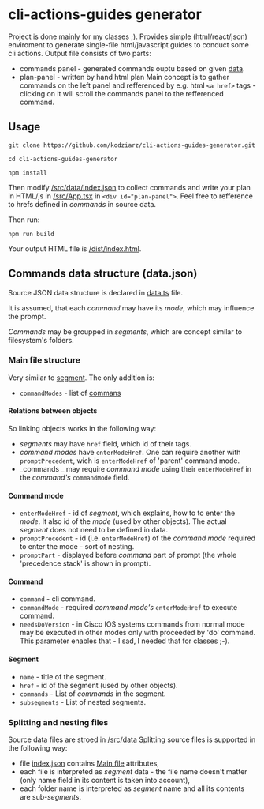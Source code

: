 # cli-actions-guides generator
Project is done mainly for my classes ;). Provides simple (html/react/json) enviroment to generate single-file html/javascript guides to conduct some cli actions. Output file consists of two parts:
* commands panel - generated commands ouptu based on given [data](#commands-data-structure).
* plan-panel - written by hand html plan 
Main concept is to gather commands on the left panel and refferenced by e.g. html ``<a href>`` tags - clicking on it will scroll the commands panel to the refferenced command.

## Usage
```shell
git clone https://github.com/kodziarz/cli-actions-guides-generator.git
```
```shell
cd cli-actions-guides-generator
```
```shell
npm install
```
Then modify [/src/data/index.json](src/data/index.json) to collect commands and write your plan in HTML/js in [/src/App.tsx](src/App.tsx) in ``<div id="plan-panel">``.
Feel free to refference to hrefs defined in _commands_ in source data.

Then run:
```shell
npm run build
```
Your output HTML file is [/dist/index.html](/dist/index.html).


## Commands data structure (data.json)
Source JSON data structure is declared in [data.ts](src/utils/data.ts) file.

It is assumed, that each _command_ may have its _mode_, which may influence the prompt.

_Commands_ may be groupped in _segments_, which are concept similar to filesystem's folders.

### Main file structure
Very similar to [segment](#segment). The only addition is:
* ``commandModes`` - list of [commans](#command)

#### Relations between objects
So linking objects works in the following way:
* _segments_ may have ``href`` field, which id of their tags.
* _command modes_ have ``enterModeHref``. One can require another with ``promptPrecedent``, wich is ``enterModeHref`` of 'parent' command mode.
* _commands _ may require _command mode_ using their ``enterModeHref`` in the _command's_ ``commandMode`` field.

#### Command mode
* ``enterModeHref`` - id of _segment_, which explains, how to to enter the _mode_. It also id of the _mode_ (used by other objects). The actual _segment_ does not need to be defined in data.
* ``promptPrecedent`` - id (i.e. ``enterModeHref``) of the _command mode_ required to enter the mode - sort of nesting.
* ``promptPart`` - displayed before _command_ part of prompt (the whole 'precedence stack' is shown in prompt).

#### Command
* ``command`` - cli command.
* ``commandMode`` - required _command mode's_ ``enterModeHref`` to execute command.
* ``needsDoVersion`` - in Cisco IOS systems commands from normal mode may be executed in other modes only with proceeded by 'do' command. This parameter enables that - I sad, I needed that for classes ;-).

#### Segment
* ``name`` - title of the segment.
* ``href`` - id of the segment (used by other objects).
* ``commands`` - List of _commands_ in the segment.
* ``subsegments`` - List of nested segments.

### Splitting and nesting files
Source data files are stroed in [/src/data](src/data) Splitting source files is supported in the following way:
* file [index.json](src/data/index.json) contains [Main file](#main-file-structure) attributes,
* each file is interpreted as _segment_ data - the file name doesn't matter (only name field in its content is taken into account),
* each folder name is interpreted as _segment_ name and all its contents are sub-_segments_.